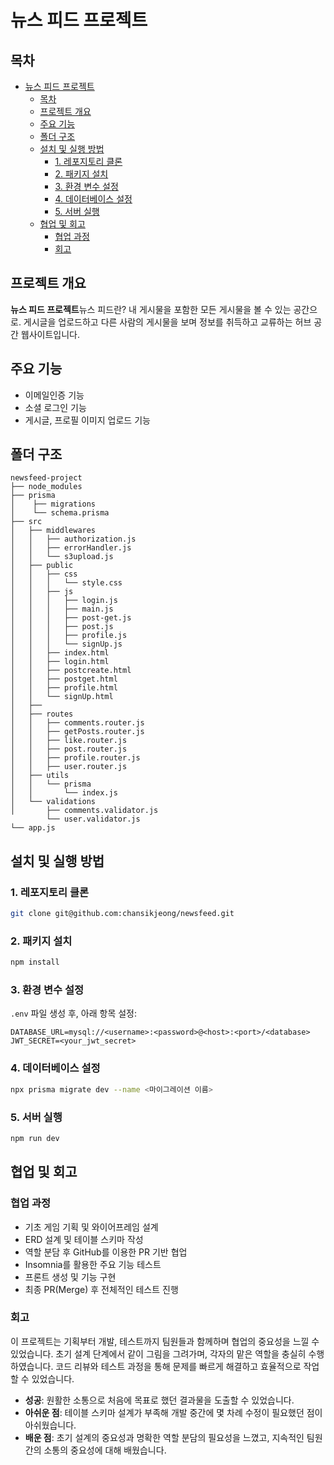 # 뉴스 피드 프로젝트

## 목차

- [뉴스 피드 프로젝트](#뉴스-피드-프로젝트)
  - [목차](#목차)
  - [프로젝트 개요](#프로젝트-개요)
  - [주요 기능](#주요-기능)
  - [폴더 구조](#폴더-구조)
  - [설치 및 실행 방법](#설치-및-실행-방법)
    - [1. 레포지토리 클론](#1-레포지토리-클론)
    - [2. 패키지 설치](#2-패키지-설치)
    - [3. 환경 변수 설정](#3-환경-변수-설정)
    - [4. 데이터베이스 설정](#4-데이터베이스-설정)
    - [5. 서버 실행](#5-서버-실행)
  - [협업 및 회고](#협업-및-회고)
    - [협업 과정](#협업-과정)
    - [회고](#회고)

## 프로젝트 개요

**뉴스 피드 프로젝트**뉴스 피드란? 내 게시물을 포함한 모든 게시물을 볼 수 있는 공간으로. 게시글을 업로드하고 다른 사람의 게시물을 보며 정보를 취득하고 교류하는
허브 공간 웹사이트입니다.

## 주요 기능

- 이메일인증 기능
- 소셜 로그인 기능
- 게시글, 프로필 이미지 업로드 기능

## 폴더 구조

```
newsfeed-project
├── node_modules
├── prisma
│    ├── migrations
│    └── schema.prisma
├── src
│   ├── middlewares
│   │   ├── authorization.js
│   │   ├── errorHandler.js
│   │   └── s3upload.js
│   ├── public
│   │   ├── css
│   │   │   └── style.css
│   │   ├── js
│   │   │   ├── login.js
│   │   │   ├── main.js
│   │   │   ├── post-get.js
│   │   │   ├── post.js
│   │   │   ├── profile.js
│   │   │   └── signUp.js
│   │   ├── index.html
│   │   ├── login.html
│   │   ├── postcreate.html
│   │   ├── postget.html
│   │   ├── profile.html
│   │   └── signUp.html
│   ├──
│   ├── routes
│   │   ├── comments.router.js
│   │   ├── getPosts.router.js
│   │   ├── like.router.js
│   │   ├── post.router.js
│   │   ├── profile.router.js
│   │   ├── user.router.js
│   ├── utils
│   │   └── prisma
│   │       └── index.js
│   └── validations
│       ├── comments.validator.js
        └── user.validator.js
└── app.js
```

## 설치 및 실행 방법

### 1. 레포지토리 클론

```bash
git clone git@github.com:chansikjeong/newsfeed.git
```

### 2. 패키지 설치

```bash
npm install
```

### 3. 환경 변수 설정

`.env` 파일 생성 후, 아래 항목 설정:

```
DATABASE_URL=mysql://<username>:<password>@<host>:<port>/<database>
JWT_SECRET=<your_jwt_secret>
```

### 4. 데이터베이스 설정

```bash
npx prisma migrate dev --name <마이그레이션 이름>
```

### 5. 서버 실행

```bash
npm run dev
```

## 협업 및 회고

### 협업 과정

- 기초 게임 기획 및 와이어프레임 설계
- ERD 설계 및 테이블 스키마 작성
- 역할 분담 후 GitHub를 이용한 PR 기반 협업
- Insomnia를 활용한 주요 기능 테스트
- 프론트 생성 및 기능 구현
- 최종 PR(Merge) 후 전체적인 테스트 진행

### 회고

이 프로젝트는 기획부터 개발, 테스트까지 팀원들과 함께하며 협업의 중요성을 느낄 수 있었습니다. 초기 설계 단계에서 같이 그림을 그려가며, 각자의 맡은 역할을 충실히 수행하였습니다. 코드 리뷰와 테스트 과정을 통해 문제를 빠르게 해결하고 효율적으로 작업할 수 있었습니다.

- **성공**: 원활한 소통으로 처음에 목표로 했던 결과물을 도출할 수 있었습니다.
- **아쉬운 점**: 테이블 스키마 설계가 부족해 개발 중간에 몇 차례 수정이 필요했던 점이 아쉬웠습니다.
- **배운 점**: 초기 설계의 중요성과 명확한 역할 분담의 필요성을 느꼈고, 지속적인 팀원 간의 소통의 중요성에 대해 배웠습니다.
